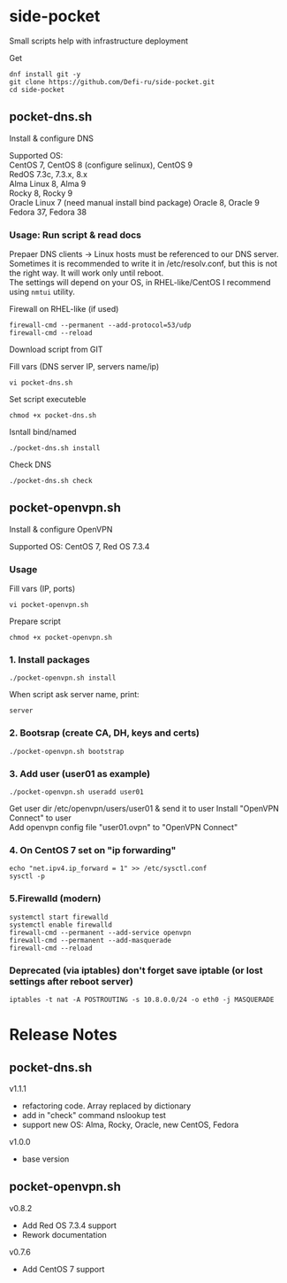 # side-pocket
Small scripts help with infrastructure deployment

Get
```
dnf install git -y
git clone https://github.com/Defi-ru/side-pocket.git
cd side-pocket
```

## pocket-dns.sh
Install & configure DNS  

Supported OS:  
CentOS 7, CentOS 8 (configure selinux), CentOS 9  
RedOS 7.3c, 7.3.x, 8.x  
Alma Linux 8, Alma 9  
Rocky 8, Rocky 9  
Oracle Linux 7 (need manual install bind package) Oracle 8, Oracle 9  
Fedora 37, Fedora 38  

### Usage: Run script & read docs
Prepaer DNS clients → Linux hosts must be referenced to our DNS server.  
Sometimes it is recommended to write it in /etc/resolv.conf, but this is not the right way. It will work only until reboot.  
The settings will depend on your OS, in RHEL-like/CentOS I recommend using `nmtui` utility.  

Firewall on RHEL-like (if used)  
```
firewall-cmd --permanent --add-protocol=53/udp
firewall-cmd --reload
```

Download script from GIT  

Fill vars (DNS server IP, servers name/ip)
```
vi pocket-dns.sh
```
Set script executeble  
```
chmod +x pocket-dns.sh  
```
Isntall bind/named  
```
./pocket-dns.sh install
```
Check DNS
```
./pocket-dns.sh check
```

## pocket-openvpn.sh
Install & configure OpenVPN  

Supported OS: CentOS 7, Red OS 7.3.4

### Usage
Fill vars (IP, ports)
```
vi pocket-openvpn.sh
```
Prepare script
```
chmod +x pocket-openvpn.sh
```

### 1. Install packages
```
./pocket-openvpn.sh install
```

When script ask server name, print:  
```
server
```

### 2. Bootsrap (create CA, DH, keys and certs)
```
./pocket-openvpn.sh bootstrap
```

### 3. Add user (user01 as example)
```
./pocket-openvpn.sh useradd user01
```
Get user dir /etc/openvpn/users/user01 & send it to user
Install "OpenVPN Connect" to user  
Add openvpn config file "user01.ovpn" to "OpenVPN Connect"  


### 4. On CentOS 7 set on "ip forwarding"
```
echo "net.ipv4.ip_forward = 1" >> /etc/sysctl.conf
sysctl -p
```

### 5.Firewalld (modern)
```
systemctl start firewalld
systemctl enable firewalld
firewall-cmd --permanent --add-service openvpn
firewall-cmd --permanent --add-masquerade
firewall-cmd --reload
```

### Deprecated (via iptables) don't forget save iptable (or lost settings after reboot server)
```
iptables -t nat -A POSTROUTING -s 10.8.0.0/24 -o eth0 -j MASQUERADE
```

# Release Notes
## pocket-dns.sh
v1.1.1  
- refactoring code. Array replaced by dictionary
- add in "check" command nslookup test
- support new OS: Alma, Rocky, Oracle, new CentOS, Fedora

v1.0.0  
- base version

## pocket-openvpn.sh
v0.8.2  
- Add Red OS 7.3.4 support
- Rework documentation

v0.7.6  
- Add CentOS 7 support